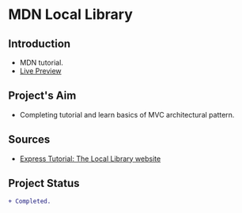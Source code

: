 # MDN Local Library

## Introduction

- MDN tutorial.
- [Live Preview](https://ikari-shirei-local-library.herokuapp.com/catalog)

## Project's Aim

- Completing tutorial and learn basics of MVC architectural pattern.

## Sources

- [Express Tutorial: The Local Library website](https://developer.mozilla.org/en-US/docs/Learn/Server-side/Express_Nodejs/Tutorial_local_library_website)

## Project Status

```diff
+ Completed.
```
